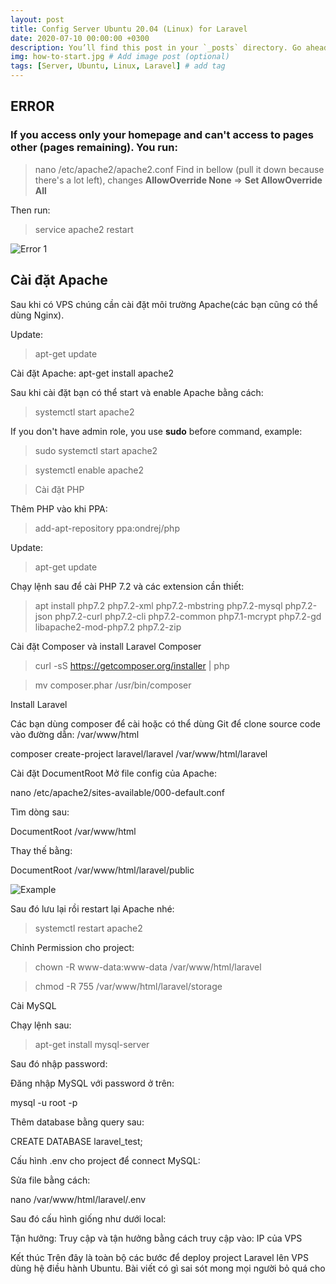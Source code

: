 ```yaml
---
layout: post
title: Config Server Ubuntu 20.04 (Linux) for Laravel
date: 2020-07-10 00:00:00 +0300
description: You’ll find this post in your `_posts` directory. Go ahead and edit it and re-build the site to see your changes. # Add post description (optional)
img: how-to-start.jpg # Add image post (optional)
tags: [Server, Ubuntu, Linux, Laravel] # add tag
---
```

## ERROR
### If you access only your homepage and can't access to pages other (pages remaining). You run:
>nano /etc/apache2/apache2.conf 
Find in bellow (pull it down because there's a lot left), changes  <strong>AllowOverride None</strong> => <strong>Set AllowOverride All</strong>

Then run:
>service apache2 restart

![Error 1]({{site.baseurl}}/assets/img/ubuntu_laravel_2.jpg)


## Cài đặt Apache
Sau khi có VPS chúng cần cài đặt môi trường Apache(các bạn cũng có thể dùng Nginx).

Update: 
> apt-get update

Cài đặt Apache: apt-get install apache2

Sau khi cài đặt bạn có thể start và enable Apache bằng cách:

>systemctl start apache2

If you don't have admin role, you use <strong>sudo</strong> before command, example:
>sudo systemctl start apache2

>systemctl enable apache2
 
>Cài đặt PHP

Thêm PHP vào khi PPA:

>add-apt-repository ppa:ondrej/php

Update:

>apt-get update

Chạy lệnh sau để cài PHP 7.2 và các extension cần thiết:

>apt install php7.2 php7.2-xml php7.2-mbstring php7.2-mysql php7.2-json php7.2-curl php7.2-cli php7.2-common php7.1-mcrypt php7.2-gd libapache2-mod-php7.2 php7.2-zip

Cài đặt Composer và install Laravel
Composer

>curl -sS https://getcomposer.org/installer | php

>mv composer.phar /usr/bin/composer

Install Laravel

Các bạn dùng composer để cài hoặc có thể dùng Git để clone source code vào đường dẫn: /var/www/html

composer create-project laravel/laravel /var/www/html/laravel

Cài đặt DocumentRoot
Mở file config của Apache:

nano /etc/apache2/sites-available/000-default.conf

Tìm dòng sau:

DocumentRoot /var/www/html

Thay thế bằng:

DocumentRoot /var/www/html/laravel/public

![Example]({{site.baseurl}}/assets/img/ubuntu_laravel_1.jpg)

Sau đó lưu lại rồi restart lại Apache nhé:

>systemctl restart apache2

Chỉnh Permission cho project:

>chown -R www-data:www-data /var/www/html/laravel

>chmod -R 755 /var/www/html/laravel/storage

Cài MySQL

Chạy lệnh sau:

>apt-get install mysql-server

Sau đó nhập password:



Đăng nhập MySQL với password ở trên:

mysql -u root -p


Thêm database bằng query sau:

CREATE DATABASE laravel_test;


Cấu hình .env cho project để connect MySQL:

Sửa file bằng cách:

nano /var/www/html/laravel/.env

Sau đó cấu hình giống như dưới local:

Tận hưởng:
Truy cập và tận hưởng bằng cách truy cập vào: IP của VPS

Kết thúc
Trên đây là toàn bộ các bước để deploy project Laravel lên VPS dùng hệ điều hành Ubuntu. Bài viết có gì sai sót mong mọi người bỏ quá cho